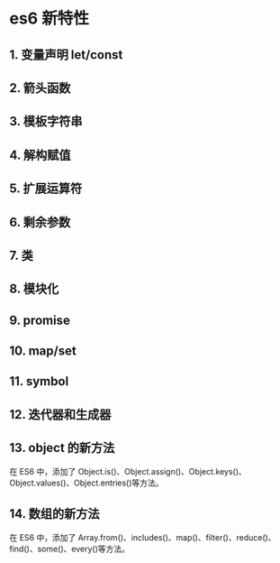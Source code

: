 # es6 新特性

## 1. 变量声明 let/const

## 2. 箭头函数

## 3. 模板字符串

## 4. 解构赋值

## 5. 扩展运算符

## 6. 剩余参数

## 7. 类

## 8. 模块化

## 9. promise

## 10. map/set

## 11. symbol

## 12. 迭代器和生成器

## 13. object 的新方法

在 ES6 中，添加了 Object.is()、Object.assign()、Object.keys()、Object.values()、Object.entries()等方法。

## 14. 数组的新方法

在 ES6 中，添加了 Array.from()、includes()、map()、filter()、reduce()、find()、some()、every()等方法。
